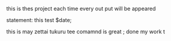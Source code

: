 this is thes project
each time every out put will be appeared 

statement: 
this test $date;

this is may zettai tukuru 
tee comamnd is great ;
done my work t